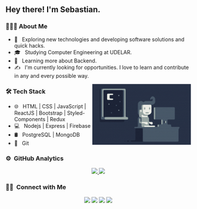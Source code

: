 <h2> Hey there! I'm Sebastian.</h2>

<h3> 👨🏻‍💻 About Me </h3>

- 🤔 &nbsp; Exploring new technologies and developing software solutions and quick hacks.
- 🎓 &nbsp; Studying Computer Engineering at UDELAR.
- 🌱 &nbsp; Learning more about Backend.
- ✍️ &nbsp; I'm currently looking for opportunities. I love to learn and contribute in any and every possible way.

<img alt="Night Coding" height="165em" src="https://raw.githubusercontent.com/AVS1508/AVS1508/master/assets/Night-Coding.gif" align="right"/>

<h3>🛠 Tech Stack</h3>

- 🌐 &nbsp; HTML | CSS | JavaScript | ReactJS | Bootstrap | Styled-Components | Redux
- 💻 &nbsp; Nodejs | Express | Firebase 
- 🛢 &nbsp; PostgreSQL | MongoDB
- 🔧 &nbsp; Git 


### ⚙️ &nbsp;GitHub Analytics

<p align="center">
<a href="https://github.com/SebastianLabadie">
  <img height="165em" src="https://github-readme-stats-eight-theta.vercel.app/api?username=SebastianLabadie&show_icons=true&theme=vue-dark&include_all_commits=true&count_private=true" />
  <img height="165em" src="https://github-readme-stats-eight-theta.vercel.app/api/top-langs/?username=SebastianLabadie&layout=compact&exclude_lang=java+r&theme=vue-dark" />
</a>
</p>

### 🤝🏻 &nbsp;Connect with Me

<p align="center">
<a href="https://sebastianlabadie.github.io/Portfolio/"><img src="https://img.shields.io/badge/-My%20Portfolio-3423A6?style=flat-square&logo=Google-Chrome&logoColor=white"/></a>
<a href="https://www.linkedin.com/in/sebasti%C3%A1n-labadie-173902181/"><img src="https://img.shields.io/badge/-Sebastián%20Labadie-0077B5?style=flat-square&logo=Linkedin&logoColor=white"/></a>
<a href="mailto:sebastianlabadie.contact@gmail.com"><img src="https://img.shields.io/badge/-sebastianlabadie.contact@gmail.com-D14836?style=flat-square&logo=Gmail&logoColor=white"/></a>
<a href="https://www.instagram.com/sebastian._.labadie/?hl=es-la"><img src="https://img.shields.io/badge/-@sebastian._.labadie-E4405F?style=flat-square&logo=Instagram&logoColor=white"/></a>
</p>
